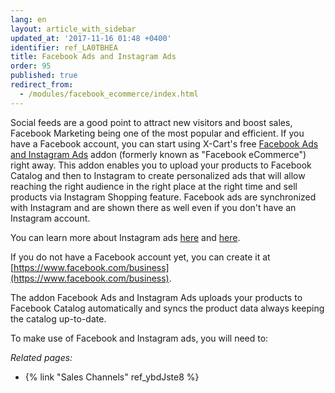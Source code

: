 ```yaml
---
lang: en
layout: article_with_sidebar
updated_at: '2017-11-16 01:48 +0400'
identifier: ref_LA0TBHEA
title: Facebook Ads and Instagram Ads
order: 95
published: true
redirect_from:
  - /modules/facebook_ecommerce/index.html
---
```


Social feeds are a good point to attract new visitors and boost sales, Facebook Marketing being one of the most popular and efficient. If you have a Facebook account, you can start using X-Cart's free [Facebook Ads and Instagram Ads](https://market.x-cart.com/addons/facebook-e-commerce.html) addon (formerly known as "Facebook eCommerce") right away. This addon enables you to upload your products to Facebook Catalog and then to Instagram to create personalized ads that will allow reaching the right audience in the right place at the right time and sell products via Instagram Shopping feature. Facebook ads are synchronized with Instagram and are shown there as well even if you don't have an Instagram account.

You can learn more about Instagram ads [here](https://www.facebook.com/business/help/1634705703469129?helpref=faq_content) and [here](https://www.facebook.com/business/help/1513393428972189?helpref=faq_content). 

If you do not have a Facebook account yet, you can create it at [https://www.facebook.com/business](https://www.facebook.com/business).

The addon Facebook Ads and Instagram Ads uploads your products to Facebook Catalog automatically and syncs the product data always keeping the catalog up-to-date. 

To make use of Facebook and Instagram ads, you will need to:





_Related pages:_

   * {% link "Sales Channels" ref_ybdJste8 %}
